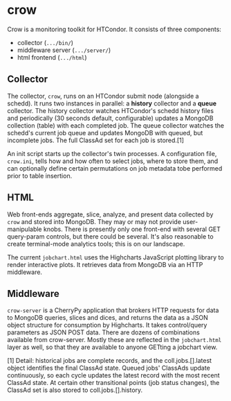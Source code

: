 crow
====

Crow is a monitoring toolkit for HTCondor. It consists of three components:
* collector (`.../bin/`)
* middleware server (`.../server/`)
* html frontend (`.../html`)

Collector
---------
The collector, `crow`, runs on an HTCondor submit node (alongside a
schedd).  It runs two instances in parallel: a **history** collector and
a **queue** collector.  The history collector watches HTCondor's schedd
history files and periodically (30 seconds default, configurable) updates
a MongoDB collection (table) with each completed job.  The queue collector
watches the schedd's current job queue and updates MongoDB with queued,
but incomplete jobs.  The full ClassAd set for each job is stored.[1]

An init script starts up the collector's twin processes. A configuration
file, `crow.ini`, tells how and how often to select jobs, where to store
them, and can optionally define certain permutations on job metadata
tobe performed prior to table insertion.

HTML
----

Web front-ends aggregate, slice, analyze, and present data collected
by `crow` and stored into MongoDB. They may or may not provide
user-manipulable knobs.  There is presently only one front-end
with several GET query-param controls, but there could be several.
It's also reasonable to create terminal-mode analytics tools; this is
on our landscape.

The current `jobchart.html` uses the Highcharts JavaScript plotting
library to render interactive plots.  It retrieves data from MongoDB
via an HTTP middleware.

Middleware
----------

`crow-server` is a CherryPy application that brokers HTTP requests for
data to MongoDB queries, slices and dices, and returns the data as a JSON
object structure for consumption by Highcharts.  It takes control/query
parameters as JSON POST data.  There are dozens of combinations available
from crow-server.  Mostly these are reflected in the `jobchart.html` layer
as well, so that they are available to anyone GETting a jobchart view.


[1] Detail: historical jobs are complete records, and the
coll.jobs.[].latest object identifies the final ClassAd state.
Queued jobs' ClassAds update continuously, so each cycle updates the
latest record with the most recent ClassAd state.  At certain other
transitional points (job status changes), the ClassAd set is also stored
to coll.jobs.[].history.

